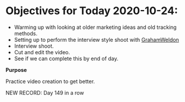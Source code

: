 # Objectives for Today 2020-10-24:

- Warming up with looking at older marketing ideas and old tracking methods.
- Setting up to perform the interview style shoot with [GrahamWeldon](https://www.twitch.tv/grahamweldon)
- Interview shoot.
- Cut and edit the video.
- See if we can complete this by end of day.

**Purpose**

Practice video creation to get better.

NEW RECORD: Day 149 in a row
